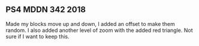 ## PS4 MDDN 342 2018

Made my blocks move up and down, I added an offset to make them random. I also added another level of zoom with the added red triangle. Not sure if I want to keep this.
